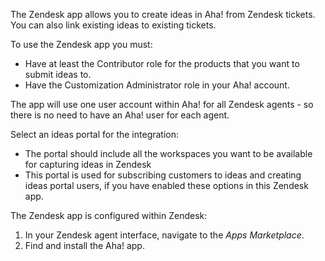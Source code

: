 The Zendesk app allows you to create ideas in Aha! from Zendesk tickets. You can also link existing ideas to existing tickets.

To use the Zendesk app you must:

* Have at least the Contributor role for the products that you want to submit ideas to.
* Have the Customization Administrator role in your Aha! account.

The app will use one user account within Aha! for all Zendesk agents - so there is no need to have an Aha! user for each agent.

Select an ideas portal for the integration:

* The portal should include all the workspaces you want to be available for capturing ideas in Zendesk
* This portal is used for subscribing customers to ideas and creating ideas portal users, if you have enabled these options in this Zendesk app.

The Zendesk app is configured within Zendesk:

1. In your Zendesk agent interface, navigate to the _Apps Marketplace_.
2. Find and install the Aha! app.